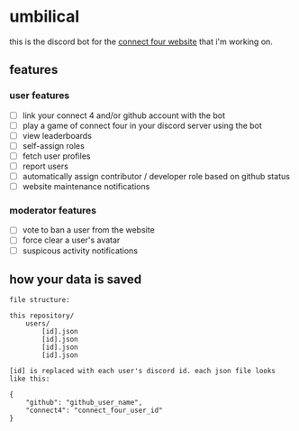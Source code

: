# umbilical

this is the discord bot for the
[connect four website](https://github.com/lonkaars/connect-4) that i'm working
on.

## features

### user features

- [ ] link your connect 4 and/or github account with the bot
- [ ] play a game of connect four in your discord server using the bot
- [ ] view leaderboards
- [ ] self-assign roles
- [ ] fetch user profiles
- [ ] report users
- [ ] automatically assign contributor / developer role based on github status
- [ ] website maintenance notifications

### moderator features

- [ ] vote to ban a user from the website
- [ ] force clear a user's avatar
- [ ] suspicous activity notifications

## how your data is saved

```
file structure:

this repository/
	users/
		[id].json
		[id].json
		[id].json
		[id].json

[id] is replaced with each user's discord id. each json file looks like this:

{
	"github": "github_user_name",
	"connect4": "connect_four_user_id"
}
```
